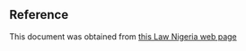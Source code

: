 # 

## Reference

This document was obtained from [this Law Nigeria web page](http://www.lawnigeria.com/LFN/N/National-Agency-for-Food-and-Drug-Administration-and-Control-Act.php)